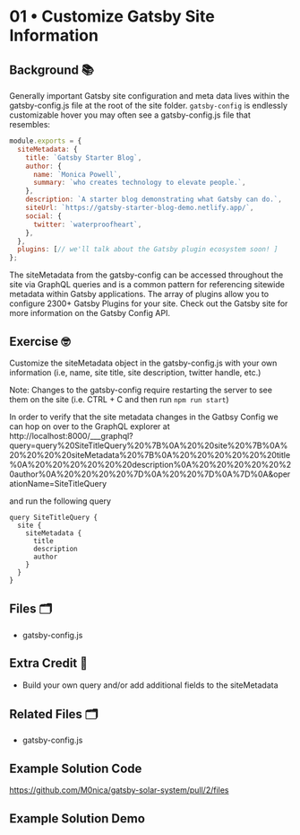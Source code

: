 # 01 • Customize Gatsby Site Information
## Background 📚
Generally important Gatsby site configuration and meta data lives within the gatsby-config.js file at the root of the site folder. `gatsby-config` is endlessly customizable hover you may often see a gatsby-config.js file that resembles:

```js
module.exports = {
  siteMetadata: {
    title: `Gatsby Starter Blog`,
    author: {
      name: `Monica Powell`,
      summary: `who creates technology to elevate people.`,
    },
    description: `A starter blog demonstrating what Gatsby can do.`,
    siteUrl: `https://gatsby-starter-blog-demo.netlify.app/`,
    social: {
      twitter: `waterproofheart`,
    },
  },
  plugins: [// we'll talk about the Gatsby plugin ecosystem soon! ]
};
```

The siteMetadata from the gatsby-config can be accessed throughout the site via GraphQL queries and is a common pattern for referencing sitewide metadata within Gatsby applications. The array of plugins allow you to configure 2300+ Gatsby Plugins for your site. Check out the Gatsby site for more information on the Gatsby Config API. 

## Exercise 🤓
Customize the siteMetadata object in the gatsby-config.js with your own information (i.e, name, site title, site description, twitter handle, etc.)
 
Note: Changes to the gatsby-config require restarting the server to see them on the site (i.e. CTRL + C and then run `npm run start`)


In order to verify that the site metadata changes in the Gatbsy Config we can hop on over to the GraphQL explorer at http://localhost:8000/___graphql?query=query%20SiteTitleQuery%20%7B%0A%20%20site%20%7B%0A%20%20%20%20siteMetadata%20%7B%0A%20%20%20%20%20%20title%0A%20%20%20%20%20%20description%0A%20%20%20%20%20%20author%0A%20%20%20%20%7D%0A%20%20%7D%0A%7D%0A&operationName=SiteTitleQuery

and run the following query

```
query SiteTitleQuery {
  site {
    siteMetadata {
      title
      description
      author
    }
  }
}
```
## Files 🗂
- gatsby-config.js

## Extra Credit 💯
- Build your own query and/or add additional fields to the siteMetadata

## Related Files 🗂
- gatsby-config.js

## Example Solution Code
https://github.com/M0nica/gatsby-solar-system/pull/2/files
## Example Solution Demo
